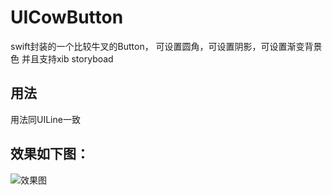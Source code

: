 # UICowButton
swift封装的一个比较牛叉的Button， 可设置圆角，可设置阴影，可设置渐变背景色  并且支持xib storyboad

## 用法
用法同UILine一致

## 效果如下图：

![效果图](https://github.com/GTMYang/UICowButton/edit/master/cowButton.png)
